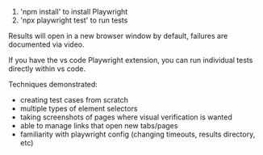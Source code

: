 1. 'npm install' to install Playwright
2. 'npx playwright test' to run tests

Results will open in a new browser window by default, failures are documented via video. 

If you have the vs code Playwright extension, you can run individual tests directly within vs code. 

Techniques demonstrated: 
- creating test cases from scratch
- multiple types of element selectors
- taking screenshots of pages where visual verification is wanted
- able to manage links that open new tabs/pages
- familiarity with playwright config (changing timeouts, results directory, etc)